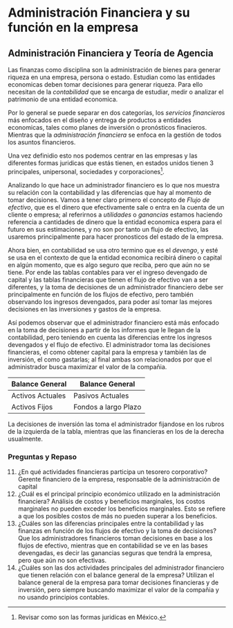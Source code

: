 # Administración Financiera y su función en la empresa

## Administración Financiera y Teoría de Agencia

Las finanzas como disciplina son la administración de bienes para generar riqueza en una empresa, persona o estado. Estudian  como las entidades economicas
deben tomar decisiones para generar riqueza. Para ello necesitan de la *contabilidad* que se encarga de estudiar, medir o analizar el patrimonio de una entidad economica.

Por lo general se puede separar en dos categorías, los *servicios financieros* más enfocados en el diseño y entrega de productos  a entidades economicas, tales como planes de inversión
 o pronósticos finacieros. Mientras que la *administración financiera* se enfoca en la gestión de todos los asuntos financieros.

Una vez definidio esto nos podemos centrar en las empresas y las diferentes formas juridicas que estás tienen, en estados unidos tienen 3 principales, unipersonal, sociedades y
corporaciones[^1].

[^1]: Revisar como son las formas juridicas en México.


Analizando lo que hace un administrador financiero es lo que nos muestra su relación con la contabilidad y las diferencias que hay al momento de tomar decisiones. Vamos a tener
claro primero el concepto de *Flujo de efectivo*, que es el dinero que efectivamente sale o entra en la cuenta de un cliente o empresa; al referirnos  a *utilidades* o
*ganancias* estamos haciendo referencia a cantidades de dinero que la entidad economica espera para el futuro en sus estimaciones, y no son por tanto un flujo de efectivo,
las usaremos principalmente para hacer pronosticos del estado de la empresa.

Ahora bien, en contabilidad se usa otro termino que es el *devengo*, y esté se usa en el contexto de que la entidad economica recibirá dinero o capital en algún momento, que
es algo seguro que reciba, pero que aún no se tiene. Por ende  las tablas contables para ver el ingreso devengado de capital y las tablas financieras que tienen el flujo
de efectivo van a ser diferentes, y la toma de decisiones de un administrador financiero debe ser principalmente en función de los flujos de efectivo, pero también
observando los ingresos devengados, para poder así tomar las mejores decisiones en las inversiones y gastos de la empresa.


Así podemos observar que el administrador financiero está más enfocado en la toma de decisiones a partir de los informes que le llegan de la contabilidad, pero teniendo en cuenta las diferencias entre los ingresos devengados y el
flujo de efectivo. El administrador toma las decisiones financieras, el como obtener capital para la empresa y también
las de inversión, el como gastarlas; al final ambas son relacionados por que el administrador busca maximizar el valor de la compañia.

|Balance General | Balance General     |
|----------------|---------------------|
|Activos Actuales|Pasivos Actuales     |
|Activos Fijos   |Fondos a largo Plazo |

La decisiones de inversión las toma el administrador fijandose en los rubros de la izquierda de la tabla, mientras que
las financieras en los de la derecha usualmente.


### Preguntas y Repaso

11. ¿En qué actividades financieras participa un tesorero corporativo? Gerente financiero de la empresa, responsable de la administración de capital
12. ¿Cuál es el principal principio económico utilizado en la administración financiera? Análisis de costos y beneficios marginales, los costos marginales no pueden exceder los beneficios marginales. Esto se refiere a que los posibles costos de más no pueden superar a los beneficios.
13. ¿Cuáles son las diferencias principales entre la contabilidad y las finanzas
en función de los flujos de efectivo y la toma de decisiones? Que los administradores financieros toman decisiones en base a los flujos de efectivo, mientras que en contabilidad se ve en las bases devengadas, es decir las ganancias seguras que tendrá la empresa, pero que aún no son efectivas.
14. ¿Cuáles son las dos actividades principales del administrador financiero
que tienen relación con el balance general de la empresa? Utilizan el balance general de la empresa para tomar decisiones
financieras y de inversión, pero siempre buscando maximizar el valor de la compañia y no usando principios contables.

